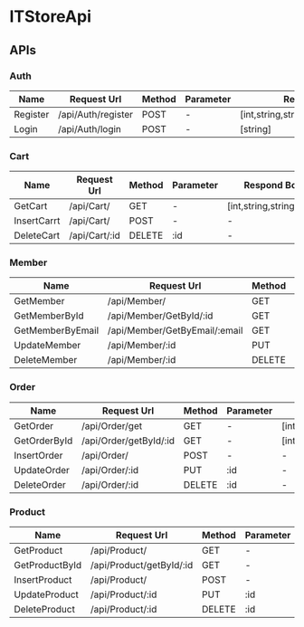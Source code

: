 # ITStoreApi

## APIs

### Auth

| Name     | Request Url        | Method | Parameter | Respond Body                             |
| -------- | ------------------ | ------ | --------- | ---------------------------------------- |
| Register | /api/Auth/register | POST   | -         | [int,string,string,string,string,string] |
| Login    | /api/Auth/login    | POST   | -         | [string]                                 |

### Cart

| Name        | Request Url   | Method | Parameter | Respond Body               |
| ----------- | ------------- | ------ | --------- | -------------------------- |
| GetCart     | /api/Cart/    | GET    | -         | [int,string,string,string] |
| InsertCarrt | /api/Cart/    | POST   | -         | -                          |
| DeleteCart  | /api/Cart/:id | DELETE | :id       | -                          |

### Member

| Name             | Request Url                   | Method | Parameter | Respond Body                             |
| ---------------- | ----------------------------- | ------ | --------- | ---------------------------------------- |
| GetMember        | /api/Member/                  | GET    | -         | [int,string,string,string,string,string] |
| GetMemberById    | /api/Member/GetById/:id       | GET    | :id       | [int,string,string,string,string,string] |
| GetMemberByEmail | /api/Member/GetByEmail/:email | GET    | :email    | [int,string,string,string,string,string] |
| UpdateMember     | /api/Member/:id               | PUT    | -         | -                                        |
| DeleteMember     | /api/Member/:id               | DELETE | -         | -                                        |

### Order

| Name         | Request Url            | Method | Parameter | Respond Body                             |
| ------------ | ---------------------- | ------ | --------- | ---------------------------------------- |
| GetOrder     | /api/Order/get         | GET    | -         | [int,string,string,string,string,string] |
| GetOrderById | /api/Order/getById/:id | GET    | -         | [int,string,string,string,string,string] |
| InsertOrder  | /api/Order/            | POST   | -         | -                                        |
| UpdateOrder  | /api/Order/:id         | PUT    | :id       | -                                        |
| DeleteOrder  | /api/Order/:id         | DELETE | :id       | -                                        |

### Product

| Name           | Request Url              | Method | Parameter | Respond Body                             |
| -------------- | ------------------------ | ------ | --------- | ---------------------------------------- |
| GetProduct     | /api/Product/            | GET    | -         | [int,string,string,string,string,string] |
| GetProductById | /api/Product/getById/:id | GET    | -         | [int,string,string,string,string,string] |
| InsertProduct  | /api/Product/            | POST   | -         | -                                        |
| UpdateProduct  | /api/Product/:id         | PUT    | :id       | -                                        |
| DeleteProduct  | /api/Product/:id         | DELETE | :id       | -                                        |
